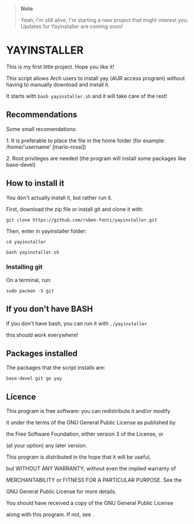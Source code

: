 > **Note**
> <p>Yeah, I'm still alive, I'm starting a new project that might interest you. Updates for Yayinstaller are coming soon!</p>
<h1> YAYINSTALLER </h1>
<p>This is my first little project. Hope you like it!</p>
<p>This script allows Arch users to install yay (AUR access program) without having to manually download and install it.</p>
<p>It starts with <code>bash yayinstaller.sh</code> and it will take care of the rest!</p>

<h2> Recommendations </h2>
<p>Some small recomendations:</p>
<p>1. It is preferable to place the file in the home folder (for example: /home/'username' [mario-rossi])</p>
<p>2. Root privileges are needed (the program will install some packages like base-devel)</p>

<h2> How to install it </h2>
<p>You don't actually install it, but rather run it.</p>
<p>First, download the zip file or install git and clone it with:</p> 
<p><code>git clone https://github.com/ruben-fonti/yayinstaller.git</code></p>
<p>Then, enter in yayinstaller folder:</p>
<p><code>cd yayinstaller</code></p>
<p><code>bash yayinstaller.sh</code></p>
<h3> Installing git </h3>
<p>On a terminal, run:</p>
<p><code>sudo pacman -S git</code></p>
<h2>If you don't have BASH</h2>
<p>If you don't have bash, you can run it with <code>./yayinstaller</code></p>
<p>this should work everywhere!</p>

<h2> Packages installed </h2>
<p>The packages that the script installs are:</p>

<p><code>base-devel git go yay</code></p>

<h2>Licence</h2>

<p> This program is free software: you can redistribute it and/or modify</p>
<p>it under the terms of the GNU General Public License as published by</p>
<p>the Free Software Foundation, either version 3 of the License, or</p>
<p>(at your option) any later version.</p>

<p>This program is distributed in the hope that it will be useful,</p>
<p>but WITHOUT ANY WARRANTY; without even the implied warranty of</p>
<p>MERCHANTABILITY or FITNESS FOR A PARTICULAR PURPOSE.  See the</p>
<p>GNU General Public License for more details.</p>

<p>You should have received a copy of the GNU General Public License</p>
<p>along with this program.  If not, see <http://www.gnu.org/licenses/>.</p>
